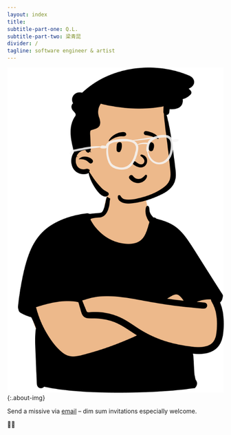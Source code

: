 ```yaml
---
layout: index
title:
subtitle-part-one: Q.L.
subtitle-part-two: 梁青昆
divider: /
tagline: software engineer & artist
---
```


![](assets/images/me.png){:.about-img}

Send a missive via [email][email] – dim sum invitations especially welcome.

✌🏼

[email]: mailto:leongchengkwan@gmail.com
